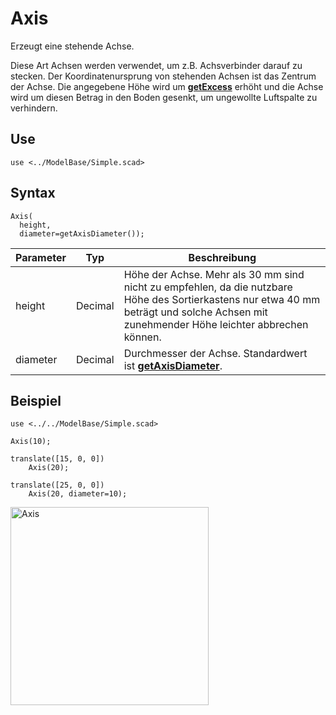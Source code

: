 # Axis

Erzeugt eine stehende Achse.

Diese Art Achsen werden verwendet, um z.B. Achsverbinder darauf zu stecken. Der Koordinatenursprung von stehenden Achsen ist das Zentrum der Achse. Die angegebene Höhe wird um [__getExcess__](../Base/getExcess.md) erhöht und die Achse wird um diesen Betrag in den Boden gesenkt, um ungewollte Luftspalte zu verhindern.

## Use
```
use <../ModelBase/Simple.scad>
```

## Syntax
```
Axis(
  height, 
  diameter=getAxisDiameter());
```

| Parameter | Typ | Beschreibung |
| ------ | ------ | ------ |
| height | Decimal | Höhe der Achse. Mehr als 30 mm sind nicht zu empfehlen, da die nutzbare Höhe des Sortierkastens nur etwa 40 mm beträgt und solche Achsen mit zunehmender Höhe leichter abbrechen können. |
| diameter | Decimal | Durchmesser der Achse. Standardwert ist [__getAxisDiameter__](../Base/getAxisDiameter.md). |

## Beispiel

```
use <../../ModelBase/Simple.scad>

Axis(10);

translate([15, 0, 0])
    Axis(20);

translate([25, 0, 0])
    Axis(20, diameter=10);
```

<img width="317" alt="Axis" src="https://user-images.githubusercontent.com/48654609/169070124-62a69ffb-eb09-46f8-bb93-c228c5e1b355.png">
